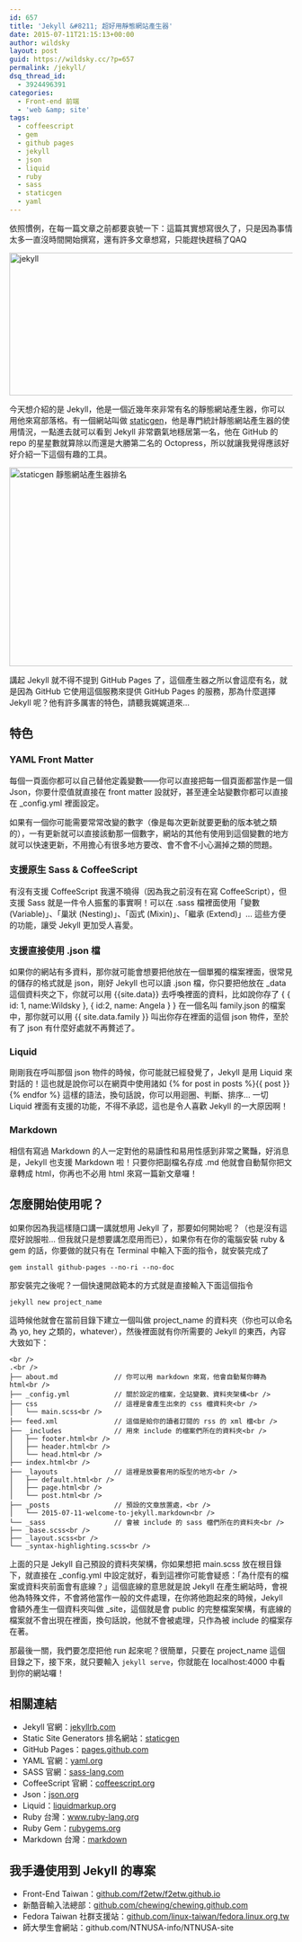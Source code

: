 ```yaml
---
id: 657
title: 'Jekyll &#8211; 超好用靜態網站產生器'
date: 2015-07-11T21:15:13+00:00
author: wildsky
layout: post
guid: https://wildsky.cc/?p=657
permalink: /jekyll/
dsq_thread_id:
  - 3924496391
categories:
  - Front-end 前端
  - 'web &amp; site'
tags:
  - coffeescript
  - gem
  - github pages
  - jekyll
  - json
  - liquid
  - ruby
  - sass
  - staticgen
  - yaml
---
```

<div class="pf-content">
  <p>
    依照慣例，在每一篇文章之前都要哀號一下：這篇其實想寫很久了，只是因為事情太多一直沒時間開始撰寫，還有許多文章想寫，只能趕快趕稿了QAQ
  </p>

  <p>
    <a href="/wp-content/uploads/2015/07/jekyll.png"><img class="alignnone size-full wp-image-675" src="/wp-content/uploads/2015/07/jekyll.png" alt="jekyll" width="573" height="254" srcset="/wp-content/uploads/2015/07/jekyll-300x133.png 300w, /wp-content/uploads/2015/07/jekyll.png 573w" sizes="(max-width: 573px) 100vw, 573px" /></a>
  </p>

  <p>
    今天想介紹的是 Jekyll，他是一個近幾年來非常有名的靜態網站產生器，你可以用他來寫部落格。有一個網站叫做 <a href="https://www.staticgen.com/">staticgen</a>，他是專門統計靜態網站產生器的使用情況，一點進去就可以看到 Jekyll 非常霸氣地穩居第一名，他在 GitHub 的 repo 的星星數就算除以而還是大勝第二名的 Octopress，所以就讓我覺得應該好好介紹一下這個有趣的工具。
  </p>

  <p>
    <a href="/wp-content/uploads/2015/07/2015-07-11-19-40-00-的螢幕擷圖.png"><img class="alignnone size-large wp-image-674" src="/wp-content/uploads/2015/07/2015-07-11-19-40-00-的螢幕擷圖-1024x576.png" alt="staticgen 靜態網站產生器排名" width="629" height="354" srcset="/wp-content/uploads/2015/07/2015-07-11-19-40-00-的螢幕擷圖-300x169.png 300w, /wp-content/uploads/2015/07/2015-07-11-19-40-00-的螢幕擷圖-1024x576.png 1024w, /wp-content/uploads/2015/07/2015-07-11-19-40-00-的螢幕擷圖-900x506.png 900w, /wp-content/uploads/2015/07/2015-07-11-19-40-00-的螢幕擷圖-1280x720.png 1280w, /wp-content/uploads/2015/07/2015-07-11-19-40-00-的螢幕擷圖.png 1366w" sizes="(max-width: 629px) 100vw, 629px" /></a>
  </p>

  <p>
    <!--more 讓我們繼續看下去～～ -->
  </p>

  <p>
    講起 Jekyll 就不得不提到 GitHub Pages 了，這個產生器之所以會這麼有名，就是因為 GitHub 它使用這個服務來提供 GitHub Pages 的服務，那為什麼選擇 Jekyll 呢？他有許多厲害的特色，請聽我娓娓道來…
  </p>

  <h2>
    特色
  </h2>

  <h3>
    YAML Front Matter
  </h3>

  <p>
    每個一頁面你都可以自己替他定義變數——你可以直接把每一個頁面都當作是一個 Json，你要什麼值就直接在 front matter 設就好，甚至連全站變數你都可以直接在 _config.yml 裡面設定。
  </p>

  <p>
    如果有一個你可能需要常常改變的數字（像是每次更新就要更動的版本號之類的），一有更新就可以直接該動那一個數字，網站的其他有使用到這個變數的地方就可以快速更新，不用擔心有很多地方要改、會不會不小心漏掉之類的問題。
  </p>

  <h3>
    支援原生 Sass & CoffeeScript
  </h3>

  <p>
    有沒有支援 CoffeeScript 我還不曉得（因為我之前沒有在寫 CoffeeScript），但支援 Sass 就是一件令人振奮的事實啊！可以在 .sass 檔裡面使用「變數 (Variable)」、「巢狀 (Nesting)」、「函式 (Mixin)」、「繼承 (Extend)」&#8230; 這些方便的功能，讓受 Jekyll 更加受人喜愛。
  </p>

  <h3>
    支援直接使用 .json 檔
  </h3>

  <p>
    如果你的網站有多資料，那你就可能會想要把他放在一個單獨的檔案裡面，很常見的儲存的格式就是 json，剛好 Jekyll 也可以讀 .json 檔，你只要把他放在 _data 這個資料夾之下，你就可以用 {{<span class="pl-s1">site.<span class="pl-c1">data</span></span>}} 去呼喚裡面的資料，比如說你存了 { { id: 1, name:Wildsky }, { id:2, name: Angela } } 在一個名叫 family.json 的檔案中，那你就可以用 {{ site.data.family }} 叫出你存在裡面的這個 json 物件，至於有了 json 有什麼好處就不再贅述了。
  </p>

  <h3>
    Liquid
  </h3>

  <p>
    剛剛我在呼叫那個 json 物件的時候，你可能就已經發覺了，Jekyll 是用 Liquid 來對話的！這也就是說你可以在網頁中使用諸如 {% for post in posts %}{{ post }}{% endfor %} 這樣的語法，換句話說，你可以用迴圈、判斷、排序… 一切 Liquid 裡面有支援的功能，不得不承認，這也是令人喜歡 Jekyll 的一大原因啊！
  </p>

  <h3>
    Markdown
  </h3>

  <p>
    相信有寫過 Markdown 的人一定對他的易讀性和易用性感到非常之驚豔，好消息是，Jekyll 也支援 Markdown 啦！只要你把副檔名存成 .md 他就會自動幫你把文章轉成 html，你再也不必用 html 來寫一篇新文章囉！
  </p>

  <h2>
    怎麼開始使用呢？
  </h2>

  <p>
    如果你因為我這樣隨口講一講就想用 Jekyll 了，那要如何開始呢？（也是沒有這麼好說服啦… 但我就只是想要講怎麼用而已），如果你有在你的電腦安裝 ruby & gem 的話，你要做的就只有在 Terminal 中輸入下面的指令，就安裝完成了
  </p>

  <p>
    <code>gem install github-pages --no-ri --no-doc</code>
  </p>

  <p>
    那安裝完之後呢？一個快速開啟範本的方式就是直接輸入下面這個指令
  </p>

  <p>
    <code>jekyll new project_name</code>
  </p>

  <p>
    這時候他就會在當前目錄下建立一個叫做 project_name 的資料夾（你也可以命名為 yo, hey 之類的，whatever），然後裡面就有你所需要的 Jekyll 的東西，內容大致如下：
  </p>

  <p>
    <code class="block">&lt;br />
.&lt;br />
├── about.md              // 你可以用 markdown 來寫，他會自動幫你轉為 html&lt;br />
├── _config.yml           // 關於設定的檔案，全站變數、資料夾架構&lt;br />
├── css                   // 這裡是會產生出來的 css 檔資料夾&lt;br />
│   └── main.scss&lt;br />
├── feed.xml              // 這個是給你的讀者訂閱的 rss 的 xml 檔&lt;br />
├── _includes             // 用來 include 的檔案們所在的資料夾&lt;br />
│   ├── footer.html&lt;br />
│   ├── header.html&lt;br />
│   └── head.html&lt;br />
├── index.html&lt;br />
├── _layouts              // 這裡是放要套用的版型的地方&lt;br />
│   ├── default.html&lt;br />
│   ├── page.html&lt;br />
│   └── post.html&lt;br />
├── _posts                // 預設的文章放置處，&lt;br />
│   └── 2015-07-11-welcome-to-jekyll.markdown&lt;br />
└── _sass                 // 會被 include 的 sass 檔們所在的資料夾&lt;br />
├── _base.scss&lt;br />
├── _layout.scss&lt;br />
└── _syntax-highlighting.scss&lt;br />
</code>
  </p>

  <p>
    上面的只是 Jekyll 自己預設的資料夾架構，你如果想把 main.scss 放在根目錄下，就直接在 _config.yml 中設定就好，看到這裡你可能會疑惑：「為什麼有的檔案或資料夾前面會有底線？」這個底線的意思就是說 Jekyll 在產生網站時，會視他為特殊文件，不會將他當作一般的文件處理，在你將他跑起來的時候，Jekyll 會額外產生一個資料夾叫做 _site，這個就是會 public 的完整檔案架構，有底線的檔案就不會出現在裡面，換句話說，他就不會被處理，只作為被 include 的檔案存在著。
  </p>

  <p>
    那最後一關，我們要怎麼把他 run 起來呢？很簡單，只要在 project_name 這個目錄之下，接下來，就只要輸入 <code>jekyll serve</code>，你就能在 localhost:4000 中看到你的網站囉！
  </p>

  <h2>
    相關連結
  </h2>

  <ul>
    <li>
      Jekyll 官網：<a href="http://jekyllrb.com/">jekyllrb.com</a>
    </li>
    <li>
      Static Site Generators 排名網站：<a href="https://www.staticgen.com/">staticgen</a>
    </li>
    <li>
      GitHub Pages：<a href="https://pages.github.com/">pages.github.com</a>
    </li>
    <li>
      YAML 官網：<a href="http://yaml.org/">yaml.org</a>
    </li>
    <li>
      SASS 官網：<a href="http://sass-lang.com/">sass-lang.com</a>
    </li>
    <li>
      CoffeeScript 官網：<a href="http://coffeescript.org/">coffeescript.org</a>
    </li>
    <li>
      Json：<a href="http://json.org/">json.org</a>
    </li>
    <li>
      Liquid：<a href="http://liquidmarkup.org/">liquidmarkup.org</a>
    </li>
    <li>
      Ruby 台灣：<a href="https://www.ruby-lang.org/zh_tw/">www.ruby-lang.org</a>
    </li>
    <li>
      Ruby Gem：<a href="https://rubygems.org/">rubygems.org</a>
    </li>
    <li>
      Markdown 台灣：<a href="http://markdown.tw/">markdown</a>
    </li>
  </ul>

  <h2>
    我手邊使用到 Jekyll 的專案
  </h2>

  <ul>
    <li>
      Front-End Taiwan：<a href="https://github.com/f2etw/f2etw.github.io">github.com/f2etw/f2etw.github.io</a>
    </li>
    <li>
      新酷音輸入法總部：<a href="https://github.com/chewing/chewing.github.com">github.com/chewing/chewing.github.com</a>
    </li>
    <li>
      Fedora Taiwan 社群支援站：<a href="https://github.com/linux-taiwan/fedora.linux.org.tw/">github.com/linux-taiwan/fedora.linux.org.tw</a>
    </li>
    <li>
      師大學生會網站：github.com/NTNUSA-info/NTNUSA-site
    </li>
  </ul>
</div>
